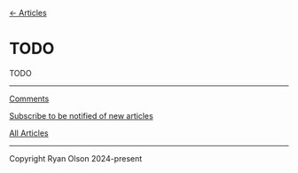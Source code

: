 [← Articles](README.md#articles)

# TODO

TODO

---

[Comments](https://github.com/ryanolsonx/ryanolsonx/discussions/TODO)

[Subscribe to be notified of new articles](https://github.com/ryanolsonx/blog/discussions/1)

[All Articles](https://github.com/ryanolsonx/blog/blob/master/README.md#articles)

---

Copyright Ryan Olson 2024-present
